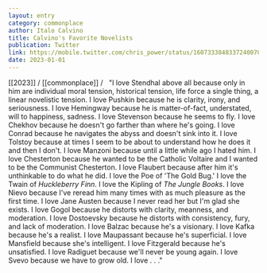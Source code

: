 ```yaml
---
layout: entry
category: commonplace
author: Italo Calvino
title: Calvino's Favorite Novelists
publication: Twitter
link: https://mobile.twitter.com/chris_power/status/1607333848337240070
date: 2023-01-01
---
```


[[2023]] / [[commonplace]] / 
 
"I love Stendhal above all because only in him are individual moral tension, historical tension, life force a single thing, a linear novelistic tension. I love Pushkin because he is clarity, irony, and seriousness. I love Hemingway because he is matter-of-fact, understated, will to happiness, sadness. I love Stevenson because he seems to fly. I love Chekhov because he doesn't go farther than where he's going. I love Conrad because he navigates the abyss and doesn't sink into it. I love Tolstoy because at times I seem to be about to understand how he does it and then I don't. I love Manzoni because until a little while ago I hated him. I love Chesterton because he wanted to be the Catholic Voltaire and I wanted to be the Communist Chesterton. I love Flaubert because after him it's unthinkable to do what he did. I love the Poe of 'The Gold Bug.' I love the Twain of *Huckleberry Finn*. I love the Kipling of *The Jungle Books*. I love Nievo because I've reread him many times with as much pleasure as the first time. I love Jane Austen because I never read her but I'm glad she exists. I love Gogol because he distorts with clarity, meanness, and moderation. I love Dostoevsky because he distorts with consistency, fury, and lack of moderation. I love Balzac because he's a visionary. I love Kafka because he's a realist. I love Maupassant because he's superficial. I love Mansfield because she's intelligent. I love Fitzgerald because he's unsatisfied. I love Radiguet because we'll never be young again. I love Svevo because we have to grow old. I love . . ."
